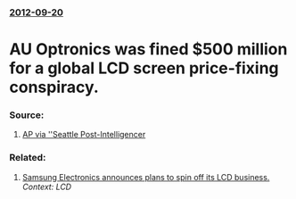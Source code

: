 ### [2012-09-20](/news/2012/09/20/index.md)

# AU Optronics was fined $500 million for a global LCD screen price-fixing conspiracy. 




### Source:

1. [AP via ''Seattle Post-Intelligencer](http://www.seattlepi.com/news/article/Taiwan-co-fined-500-million-for-LCD-price-fixing-3879370.php)

### Related:

1. [Samsung Electronics announces plans to spin off its LCD business. ](/news/2012/02/20/samsung-electronics-announces-plans-to-spin-off-its-lcd-business.md) _Context: LCD_
